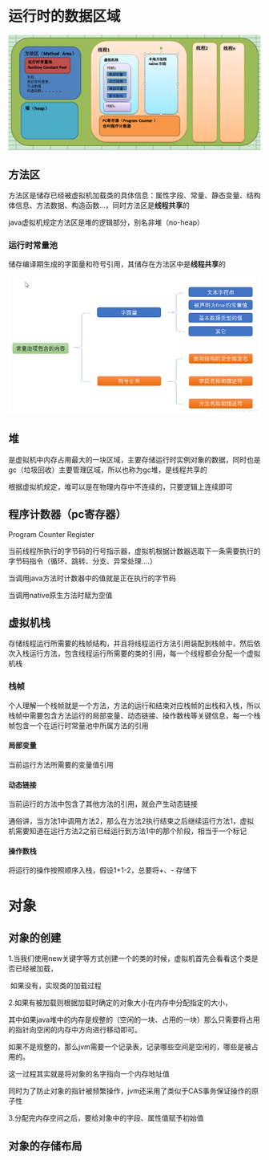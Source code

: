 # 运行时的数据区域

![JVM运行时数据区域](jvm_memory.PNG)

## 方法区

方法区是储存已经被虚拟机加载类的具体信息：属性字段、常量、静态变量、结构体信息、方法数据、构造函数...，同时方法区是**线程共享**的

java虚拟机规定方法区是堆的逻辑部分，别名非堆（no-heap）

### 运行时常量池

储存编译期生成的字面量和符号引用，其储存在方法区中是**线程共享**的

![jvm运行时常量池](jvm运行时常量池.png)

## 堆

是虚拟机中内存占用最大的一块区域，主要存储运行时实例对象的数据，同时也是gc（垃圾回收）主要管理区域，所以也称为gc堆，是线程共享的

根据虚拟机规定，堆可以是在物理内存中不连续的，只要逻辑上连续即可

## 程序计数器（pc寄存器）

Program Counter Register

当前线程所执行的字节码的行号指示器，虚拟机根据计数器选取下一条需要执行的字节码指令（循环、跳转、分支、异常处理....）

当调用java方法时计数器中的值就是正在执行的字节码

当调用native原生方法时赋为空值

## 虚拟机栈

存储线程运行所需要的栈帧结构，并且将线程运行方法引用装配到栈帧中，然后依次入栈运行方法，包含线程运行所需要的类的引用，每一个线程都会分配一个虚拟机栈

### 栈帧

个人理解一个栈帧就是一个方法，方法的运行和结束对应栈帧的出栈和入栈，所以栈帧中需要包含方法运行的局部变量、动态链接、操作数栈等关键信息，每一个栈帧包含一个在运行时常量池中所属方法的引用

#### 局部变量

当前运行方法所需要的变量值引用

#### 动态链接

当前运行的方法中包含了其他方法的引用，就会产生动态链接

通俗讲，当方法1中调用方法2，那么在方法2执行结束之后继续运行方法1，虚拟机需要知道在运行方法2之前已经运行到方法1中的那个阶段，相当于一个标记

#### 操作数栈

将运行的操作按照顺序入栈，假设1+1-2，总要将+、- 存储下



# 对象

## 对象的创建

1.当我们使用new关键字等方式创建一个的类的时候，虚拟机首先会看看这个类是否已经被加载，

​	如果没有，实现类的加载过程

2.如果有被加载则根据加载时确定的对象大小在内存中分配指定的大小，

​	其中如果java堆中的内存是规整的（空闲的一块、占用的一块）那么只需要将占用的指针向空闲的内存中方向进行移动即可。

​	如果不是规整的，那么jvm需要一个记录表，记录哪些空间是空闲的，哪些是被占用的。

这一过程其实就是将对象的名字指向一个内存地址值

同时为了防止对象的指针被频繁操作，jvm还采用了类似于CAS事务保证操作的原子性

3.分配完内存空间之后，要给对象中的字段、属性值赋予初始值

## 对象的存储布局
